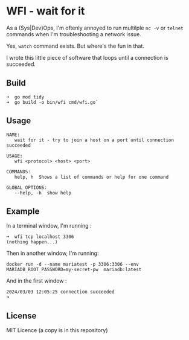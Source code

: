 # WFI - wait for it

As a (Sys|Dev)Ops, I'm oftenly annoyed to run multilple `nc -v` or `telnet` commands when I'm troubleshooting a network issue.

Yes, `watch` command exists. But where's the fun in that.

I wrote this little piece of software that loops until a connection is succeeded.

## Build

```
➜  go mod tidy
➜  go build -o bin/wfi cmd/wfi.go`
```

## Usage

```
NAME:
   wait for it - try to join a host on a port until connection succeeded

USAGE:
   wfi <protocol> <host> <port>

COMMANDS:
   help, h  Shows a list of commands or help for one command

GLOBAL OPTIONS:
   --help, -h  show help
```

## Example

In a terminal window, I'm running :

```
➜  wfi tcp localhost 3306
(nothing happen...)
```

Then in another window, I'm running:

`docker run -d --name mariatest -p 3306:3306 --env MARIADB_ROOT_PASSWORD=my-secret-pw  mariadb:latest`

And in the first window :

```
2024/03/03 12:05:25 connection succeeded
➜
```

## License

MIT Licence (a copy is in this repository)
